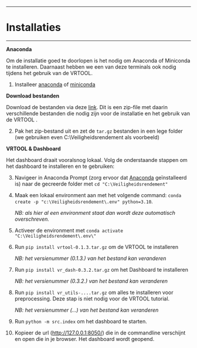 ****************************************************
# Installaties
****************************************************

**Anaconda**

Om de installatie goed te doorlopen is het nodig om Anaconda of Miniconda te installeren. Daarnaast hebben we een van deze terminals ook nodig tijdens het gebruik van de VRTOOL. 

1. Installeer [anaconda](https://www.anaconda.com/download) of [miniconda](https://docs.conda.io/en/latest/miniconda.html)

**Download bestanden** 

Download de bestanden via deze [link](sharepoint.nl). Dit is een zip-file met daarin verschillende bestanden die nodig zijn voor de installatie en het gebruik van de VRTOOL .

 2. Pak het zip-bestand uit en zet de ```tar.gz``` bestanden in een lege folder (we gebruiken even C:\Veiligheidsrendement als voorbeeld)

**VRTOOL & Dashboard**

Het dashboard draait vooralsnog lokaal. Volg de onderstaande stappen om het dashboard te installeren en te gebruiken:

 3. Navigeer in Anaconda Prompt (zorg ervoor dat [Anaconda](Anaconda.md) geïnstalleerd is) naar de gecreerde folder met ```cd "C:\Veiligheidsrendement"```

 4. Maak een lokaal environment aan met het volgende command: ```conda create -p "c:\Veiligheidsrendement\.env" python=3.10```.

    *NB: als hier al een environment staat dan wordt deze automatisch overschreven.*

 6. Activeer de environment met ```conda activate "C:\Veiligheidsrendement\.env\"```

7. Run ```pip install vrtool-0.1.3.tar.gz``` om de VRTOOL te installeren

    *NB: het versienummer (0.1.3.) van het bestand kan veranderen*

8. Run ```pip install vr_dash-0.3.2.tar.gz``` om het Dashboard te installeren

    *NB: het versienummer (0.3.2.) van het bestand kan veranderen*

9. Run ```pip install vr_utils-....tar.gz``` om alles te installeren voor preprocessing. Deze stap is niet nodig voor de VRTOOL tutorial.

    *NB: het versienummer (...) van het bestand kan veranderen*

10. Run ```python -m src.index``` om het dashboard te starten. 

11. Kopieer de url (http://127.0.0.1:8050/) die in de commandline verschijnt en open die in je browser. Het dashboard wordt geopend.
